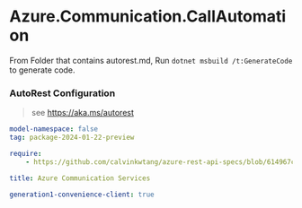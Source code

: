 # Azure.Communication.CallAutomation

From Folder that contains autorest.md, Run `dotnet msbuild /t:GenerateCode` to generate code.

### AutoRest Configuration
> see https://aka.ms/autorest

```yaml
model-namespace: false
tag: package-2024-01-22-preview

require:
    - https://github.com/calvinkwtang/azure-rest-api-specs/blob/614967ca1aea9d723e9e58551844400378830bc5/specification/communication/data-plane/CallAutomation/readme.md

title: Azure Communication Services

generation1-convenience-client: true
```
